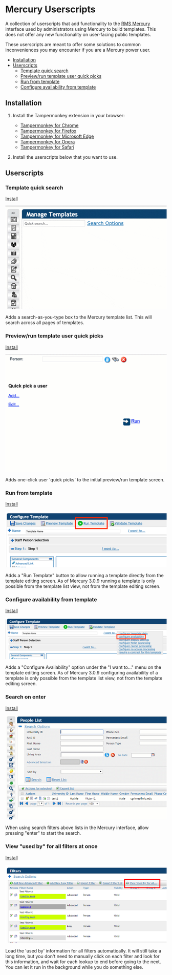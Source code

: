 # Mercury Userscripts
A collection of userscripts that add functionality to the [RMS Mercury](https://mercury.rms-inc.com/mercury.html) interface used by administrators using Mercury to build templates. This does not offer any new functionality on user-facing public templates.

These userscripts are meant to offer some solutions to common inconveniences you may encounter if you are a Mercury power user. 


* [Installation](#installation)
* [Userscripts](#userscripts)
    + [Template quick search](#template-quick-search)
    + [Preview/run template user quick picks](#preview-run-template-user-quick-picks)
    + [Run from template](#run-from-template)
    + [Configure availability from template](#configure-availability-from-template)

## Installation
1. Install the Tampermonkey extension in your browser:
	* [Tampermonkey for Chrome](https://tampermonkey.net/?ext=dhdg&browser=chrome)
	* [Tampermonkey for Firefox](https://tampermonkey.net/?ext=dhdg&browser=firefox)
	* [Tampermonkey for Microsoft Edge](https://tampermonkey.net/index.php?ext=dhdg&browser=edge)
	* [Tampermonkey for Opera](https://tampermonkey.net/?ext=dhdg&browser=opera)
	* [Tampermonkey for Safari](https://tampermonkey.net/?ext=dhdg&browser=safari)

2. Install the userscripts below that you want to use.

## Userscripts

### Template quick search

[Install](https://raw.githubusercontent.com/curtgrimes/mercury-userscripts/master/mercury-template-quick-search.user.js)

![Template quick search](docs/images/mercury-template-quick-search.gif?raw=true "Template quick search")

Adds a search-as-you-type box to the Mercury template list. This will search across all pages of templates.

### Preview/run template user quick picks

[Install](https://raw.githubusercontent.com/curtgrimes/mercury-userscripts/master/mercury-template-user-quick-picks.user.js)

![Preview/run template user quick picks](docs/images/mercury-user-quick-picks.gif?raw=true "Preview/run template user quick picks")

Adds one-click user 'quick picks' to the initial preview/run template screen.

### Run from template

[Install](https://raw.githubusercontent.com/curtgrimes/mercury-userscripts/master/mercury-run-from-template.user.js)

![Run from template](docs/images/mercury-run-template.png?raw=true "Run from template")

Adds a "Run Template" button to allow running a template directly from the template editing screen. As of Mercury 3.0.9 running a template is only possible from the template list view, not from the template editing screen.

### Configure availability from template

[Install](https://raw.githubusercontent.com/curtgrimes/mercury-userscripts/master/mercury-configure-availability-from-template.user.js)

![Configure availability from template](docs/images/mercury-configure-availability.png?raw=true "Configure availability from template")

Adds a "Configure Availability" option under the "I want to..." menu on the template editing screen. As of Mercury 3.0.9 configuring availability of a template is only possible from the template list view, not from the template editing screen.

### Search on enter

[Install](https://raw.githubusercontent.com/curtgrimes/mercury-userscripts/master/mercury-search-on-enter.user.js)

![Search on enter](docs/images/mercury-search-on-enter.gif?raw=true "Search on enter")

When using search filters above lists in the Mercury interface, allow pressing "enter" to start the search.

### View "used by" for all filters at once

[Install](https://raw.githubusercontent.com/curtgrimes/mercury-userscripts/master/mercury-search-on-enter.user.js)

![View 'used by' for all filters at once](docs/images/mercury-filter-view-used-by-for-all.png?raw=true "View 'used by' for all filters at once")

Load the 'used by' information for all filters automatically. It will still take a long time, but you don't need to manually click on each filter and look for this information, and wait for each lookup to end before going to the next. You can let it run in the background while you do something else.

